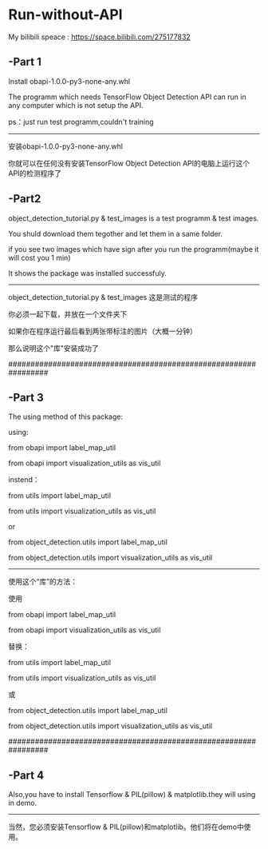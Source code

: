 # Run-without-API
My bilibili speace : https://space.bilibili.com/275177832

-Part 1
-

Install obapi-1.0.0-py3-none-any.whl 

The programm which needs TensorFlow Object Detection API can run in any computer which is not setup the API.

ps：just run test programm,couldn't training
________________________________________________________________

安装obapi-1.0.0-py3-none-any.whl 

你就可以在任何没有安装TensorFlow Object Detection API的电脑上运行这个API的检测程序了


-Part2
-

object_detection_tutorial.py & test_images is a test programm & test images.

You shuld download them tegother and let them in a same folder.

if you see two images which have sign after you run the programm(maybe it will cost you 1 min)

It shows the package was installed successfuly.

________________________________________________________________

object_detection_tutorial.py & test_images 这是测试的程序

你必须一起下载，并放在一个文件夹下

如果你在程序运行最后看到两张带标注的图片（大概一分钟）

那么说明这个"库"安装成功了

#################################################################

-Part 3
-

The using method of this package:

using:

from obapi import label_map_util

from obapi import visualization_utils as vis_util


instend：

from utils import label_map_util

from utils import visualization_utils as vis_util

or

from object_detection.utils import label_map_util

from object_detection.utils import visualization_utils as vis_util

________________________________________________________________

使用这个“库”的方法：

使用

from obapi import label_map_util

from obapi import visualization_utils as vis_util


替换：

from utils import label_map_util

from utils import visualization_utils as vis_util

或

from object_detection.utils import label_map_util

from object_detection.utils import visualization_utils as vis_util

#################################################################

-Part 4
-

Also,you have to install Tensorflow & PIL(pillow) & matplotlib.they will using in demo.

________________________________________________________________

当然，您必须安装Tensorflow & PIL(pillow)和matplotlib。他们将在demo中使用。
